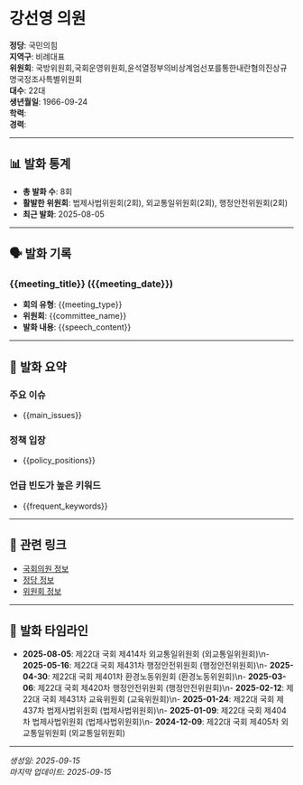 # 강선영 의원

**정당**: 국민의힘  
**지역구**: 비례대표  
**위원회**: 국방위원회,국회운영위원회,윤석열정부의비상계엄선포를통한내란혐의진상규명국정조사특별위원회  
**대수**: 22대  
**생년월일**: 1966-09-24  
**학력**:   
**경력**:   

---

## 📊 발화 통계

- **총 발화 수**: 8회
- **활발한 위원회**: 법제사법위원회(2회), 외교통일위원회(2회), 행정안전위원회(2회)
- **최근 발화**: 2025-08-05

---

## 🗣️ 발화 기록

### {{meeting_title}} ({{meeting_date}})
- **회의 유형**: {{meeting_type}}
- **위원회**: {{committee_name}}
- **발화 내용**: {{speech_content}}

---

## 📝 발화 요약

### 주요 이슈
- {{main_issues}}

### 정책 입장
- {{policy_positions}}

### 언급 빈도가 높은 키워드
- {{frequent_keywords}}

---

## 🔗 관련 링크

- [국회의원 정보]({{assembly_info_url}})
- [정당 정보]({{party_info_url}})
- [위원회 정보]({{committee_info_url}})

---

## 📅 발화 타임라인

- **2025-08-05**: 제22대 국회 제414차 외교통일위원회 (외교통일위원회)\n- **2025-05-16**: 제22대 국회 제431차 행정안전위원회 (행정안전위원회)\n- **2025-04-30**: 제22대 국회 제401차 환경노동위원회 (환경노동위원회)\n- **2025-03-06**: 제22대 국회 제420차 행정안전위원회 (행정안전위원회)\n- **2025-02-12**: 제22대 국회 제431차 교육위원회 (교육위원회)\n- **2025-01-24**: 제22대 국회 제437차 법제사법위원회 (법제사법위원회)\n- **2025-01-09**: 제22대 국회 제404차 법제사법위원회 (법제사법위원회)\n- **2024-12-09**: 제22대 국회 제405차 외교통일위원회 (외교통일위원회)

---

*생성일: 2025-09-15*  
*마지막 업데이트: 2025-09-15*
